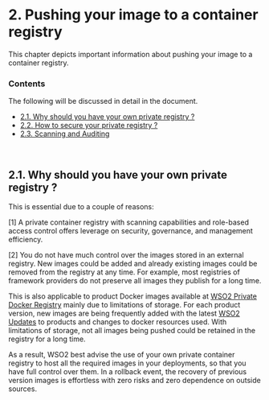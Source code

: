 # 2. Pushing your image to a container registry

This chapter depicts important information about pushing your image to a container registry.

### Contents

The following will be discussed in detail in the document.

* [2.1. Why should you have your own private registry ?](#Why-private-registry)
* [2.2. How to secure your private registry ?](#how-to-secure)
* [2.3. Scanning and Auditing](#scanning-auditing)

<br/>

## 2.1. Why should you have your own private registry ?

This is essential due to a couple of reasons:

[1] A private container registry with scanning capabilities and role-based access control offers leverage on security, governance, and management efficiency.

[2] You do not have much control over the images stored in an external registry. New images could be added and already existing images could be removed from the registry at any time. For example, most registries of framework providers do not preserve all images they publish for a long time. 

This is also applicable to product Docker images available at [WSO2 Private Docker Registry](https://docker.wso2.com) mainly due to limitations of storage. For each product version, new images are being frequently added with the latest [WSO2 Updates](https://wso2.com/updates) to products and changes to docker resources used. With limitations of storage, not all images being pushed could be retained in the registry for a long time.

As a result, WSO2 best advise the use of your own private container registry to host all the required images in your deployments, so that you have full control over them. In a rollback event, the recovery of previous version images is effortless with zero risks and zero dependence on outside sources.
